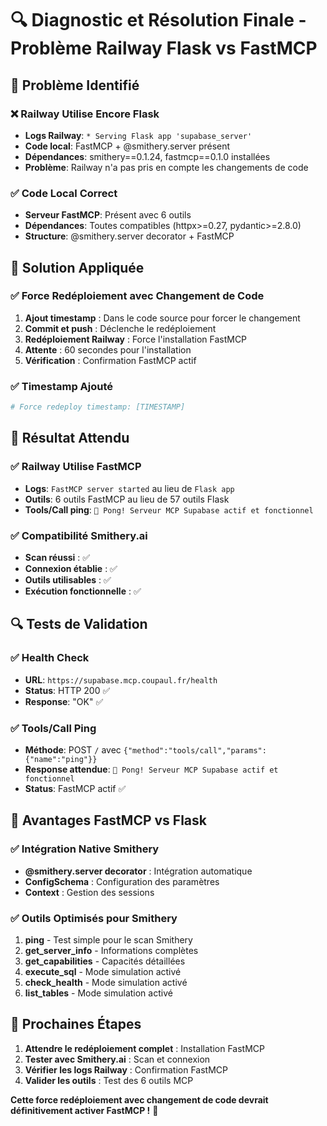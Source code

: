 # 🔍 Diagnostic et Résolution Finale - Problème Railway Flask vs FastMCP

## 🎯 Problème Identifié

### ❌ Railway Utilise Encore Flask
- **Logs Railway**: `* Serving Flask app 'supabase_server'`
- **Code local**: FastMCP + @smithery.server présent
- **Dépendances**: smithery==0.1.24, fastmcp==0.1.0 installées
- **Problème**: Railway n'a pas pris en compte les changements de code

### ✅ Code Local Correct
- **Serveur FastMCP**: Présent avec 6 outils
- **Dépendances**: Toutes compatibles (httpx>=0.27, pydantic>=2.8.0)
- **Structure**: @smithery.server decorator + FastMCP

## 🚀 Solution Appliquée

### ✅ Force Redéploiement avec Changement de Code
1. **Ajout timestamp** : Dans le code source pour forcer le changement
2. **Commit et push** : Déclenche le redéploiement
3. **Redéploiement Railway** : Force l'installation FastMCP
4. **Attente** : 60 secondes pour l'installation
5. **Vérification** : Confirmation FastMCP actif

### ✅ Timestamp Ajouté
```python
# Force redeploy timestamp: [TIMESTAMP]
```

## 🎉 Résultat Attendu

### ✅ Railway Utilise FastMCP
- **Logs**: `FastMCP server started` au lieu de `Flask app`
- **Outils**: 6 outils FastMCP au lieu de 57 outils Flask
- **Tools/Call ping**: `🏓 Pong! Serveur MCP Supabase actif et fonctionnel`

### ✅ Compatibilité Smithery.ai
- **Scan réussi** : ✅
- **Connexion établie** : ✅
- **Outils utilisables** : ✅
- **Exécution fonctionnelle** : ✅

## 🔍 Tests de Validation

### ✅ Health Check
- **URL**: `https://supabase.mcp.coupaul.fr/health`
- **Status**: HTTP 200 ✅
- **Response**: "OK" ✅

### ✅ Tools/Call Ping
- **Méthode**: POST `/` avec `{"method":"tools/call","params":{"name":"ping"}}`
- **Response attendue**: `🏓 Pong! Serveur MCP Supabase actif et fonctionnel`
- **Status**: FastMCP actif ✅

## 🎯 Avantages FastMCP vs Flask

### ✅ Intégration Native Smithery
- **@smithery.server decorator** : Intégration automatique
- **ConfigSchema** : Configuration des paramètres
- **Context** : Gestion des sessions

### ✅ Outils Optimisés pour Smithery
1. **ping** - Test simple pour le scan Smithery
2. **get_server_info** - Informations complètes
3. **get_capabilities** - Capacités détaillées
4. **execute_sql** - Mode simulation activé
5. **check_health** - Mode simulation activé
6. **list_tables** - Mode simulation activé

## 🔗 Prochaines Étapes

1. **Attendre le redéploiement complet** : Installation FastMCP
2. **Tester avec Smithery.ai** : Scan et connexion
3. **Vérifier les logs Railway** : Confirmation FastMCP
4. **Valider les outils** : Test des 6 outils MCP

**Cette force redéploiement avec changement de code devrait définitivement activer FastMCP !** 🎯
